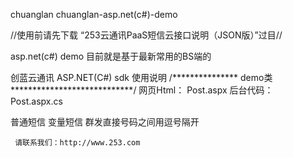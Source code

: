 
chuanglan
chuanglan-asp.net(c#)-demo

//使用前请先下载 “253云通讯PaaS短信云接口说明（JSON版）”过目//

asp.net(c#) demo  目前就是基于最新常用的BS端的 

创蓝云通讯 ASP.NET(C#) sdk 使用说明
/*************** demo类 ****************************/
 网页Html： Post.aspx
 后台代码： Post.aspx.cs

普通短信 变量短信 群发直接号码之间用逗号隔开  

     请联系我们：http://www.253.com

